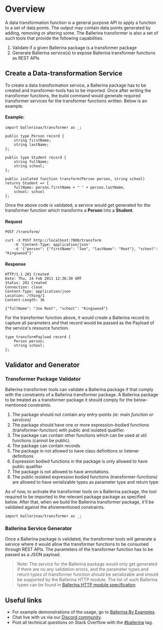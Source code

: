 # Overview

A data transformation function is a general purpose API to apply a function to a set of data points. The output may contain data points generated by adding, removing or altering some. The Ballerina transformer is also a set of such tools that provide the following capabilities.
1. Validate if a given Ballerina package is a transformer package
2. Generate Ballerina service(s) to expose Ballerina transformer functions as REST APIs

## Create a Data-transformation Service
To create a data transformation service, a Ballerina package has to be created and transformer-tools has to be imported. Once after writing the transformer functions, the build command would generate required transformer services for the transformer functions written. Below is an example.

#### Example:
```ballerina
import ballerinax/transformer as _;

public type Person record {
    string firstName;
    string lastName;
};

public type Student record {
    string fullName;
    string school;
};

public isolated function transform(Person person, string school) returns Student => {
    fullName: person.firstName + " " + person.lastName,
    school: school
};
```

Once the above code is validated, a service would get generated for the transformer function which transforms a **Person** into a **Student**.
#### Request

`POST /transform/`

```
curl -X POST http://localhost:7000/transform
    -H 'Content-Type: application/json'
    -d '{"person": {"firstName": "Joe", "lastName": "Root"}, "school": "Kingswood"}'
```

#### Response
```
HTTP/1.1 201 Created
Date: Thu, 24 Feb 2011 12:36:30 GMT
Status: 201 Created
Connection: close
Content-Type: application/json
Location: /thing/1
Content-Length: 36

{"fullName": "Joe Root", "school": "Kingswood"}
```

For the transformer function above, it would create a Ballerina record to capture all parameters and that record would be passed as the Payload of the service's resource function.
```ballerina
type transformPayload record {
    Person person;
    string school;
};
```

## Validator and Generator
### Transformer Package Validator
Ballerina transformer tools can validate a Ballerina package if that comply with the constraints of a Ballerina transformer package. A Ballerina package to be treated as a transformer package it should comply for the below-mentioned constraints.
1. The package should not contain any entry-points _(ie: main function or services)_
2. The package should have one or more expression-bodied functions (transformer-function) with public and isolated qualifier.
3. The package can contain other functions which can be used at util functions (cannot be public).
4. The package can contain records
5. The package in not allowed to have class definitions or listener definitions
6. Expression bodied functions in the package is only allowed to have public qualifier
7. The package is not allowed to have annotations.
8. The public isolated expression bodied functions (transformer-functions) are allowed to have serializable types as parameter type and return type

As of now, to activate the transformer tools on a Ballerina package, the tool required to be imported to the relevant package package as specified below. After that, when we build the Ballerina transformer package, it'll be validated against the aforementioned constraints.

```ballerina
import ballerinax/transformer as _;
```

### Ballerina Service Generator
Once a Ballerina package is validated, the transformer tools will generate a service where it would allow the transformer functions to be consumed through REST APIs. The parameters of the transformer function has to be passed as a JSON payload.

> Note: The service for the Ballerina package would only get generated if there are no any validation errors, and the parameter types and return types of transformer function should be serializable and should be supported by the Ballerina HTTP module. The list of such Ballerina types can be found in [Ballerina HTTP module specification](https://github.com/ballerina-platform/module-ballerina-http/blob/master/docs/spec/spec.md#2344-payload-parameter).

## Useful links

* For example demonstrations of the usage, go to [Ballerina By Examples](https://ballerina.io/learn/by-example/).
* Chat live with us via our [Discord community](https://ballerina.io/community/#ballerina-discord-community).
* Post all technical questions on Stack Overflow with the [#ballerina](https://stackoverflow.com/questions/tagged/ballerina) tag.
